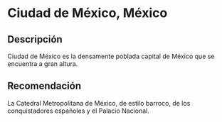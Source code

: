 # Ciudad de México, México

## Descripción
Ciudad de México es la densamente poblada capital de México que se encuentra a gran altura.

## Recomendación
La Catedral Metropolitana de México, de estilo barroco, de los conquistadores españoles y el Palacio Nacional.